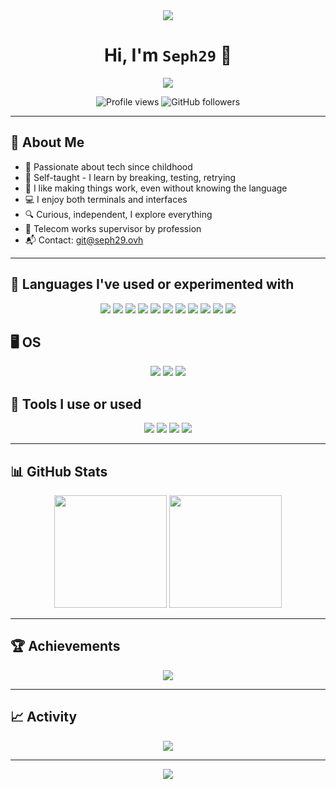 <div align="center">
  <img src="https://capsule-render.vercel.app/api?type=waving&color=gradient&height=100&section=header&reversal=true" />
</div>

<h1 align="center">Hi, I'm <code>Seph29</code> 👋</h1>

<p align="center">
  <a href="https://github.com/DenverCoder1/readme-typing-svg">
    <img src="https://readme-typing-svg.herokuapp.com?font=Fira+Code&size=22&pause=1000&color=0FF8FC&center=true&vCenter=true&width=500&lines=Curious+and+self-taught;Not+a+dev+but+I+build+things;Telecoms+by+day%2C+Android+modding+by+night;CLI+or+GUI%3F+Both;Always+digging+into+tech." />
  </a>
</p>

<p align="center">
  <img src="https://komarev.com/ghpvc/?username=Seph29&label=VIEWS&color=0e75b6&style=for-the-badge" alt="Profile views" />
  <img src="https://img.shields.io/github/followers/Seph29?label=FOLLOWERS&style=for-the-badge&color=blueviolet" alt="GitHub followers" />
</p>

---

## 🧠 About Me

- 🧠 Passionate about tech since childhood  
- 🔧 Self-taught - I learn by breaking, testing, retrying  
- 🧩 I like making things work, even without knowing the language  
- 💻 I enjoy both terminals and interfaces  
- 🔍 Curious, independent, I explore everything  
- 📡 Telecom works supervisor by profession  
- 📬 Contact: <git@seph29.ovh>

---

## 🧪 Languages I've used or experimented with

<p align="center">
  <img src="https://img.shields.io/badge/Bash-black?style=for-the-badge&logo=gnubash&logoColor=white" />
  <img src="https://img.shields.io/badge/Shell-89e051?style=for-the-badge&logo=gnu-bash&logoColor=white" />
  <img src="https://img.shields.io/badge/Batch-000000?style=for-the-badge&logo=windows&logoColor=white" />
  <img src="https://img.shields.io/badge/PowerShell-5391FE?style=for-the-badge&logo=powershell&logoColor=white" />
  <img src="https://img.shields.io/badge/HTML5-E34F26?style=for-the-badge&logo=html5&logoColor=white" />
  <img src="https://img.shields.io/badge/CSS3-1572B6?style=for-the-badge&logo=css3&logoColor=white" />
  <img src="https://img.shields.io/badge/PHP-777BB4?style=for-the-badge&logo=php&logoColor=white" />
  <img src="https://img.shields.io/badge/Python-14354C?style=for-the-badge&logo=python&logoColor=white" />
  <img src="https://img.shields.io/badge/Kotlin-7F52FF?style=for-the-badge&logo=kotlin&logoColor=white" />
  <img src="https://img.shields.io/badge/C%23-239120?style=for-the-badge&logo=c-sharp&logoColor=white" />
  <img src="https://img.shields.io/badge/Java-ED8B00?style=for-the-badge&logo=openjdk&logoColor=white" />
</p>

## 🖥️ OS

<p align="center">
  <img src="https://img.shields.io/badge/Windows-0078D6?style=for-the-badge&logo=windows&logoColor=white" />
  <img src="https://img.shields.io/badge/Linux-FCC624?style=for-the-badge&logo=linux&logoColor=black" />
  <img src="https://img.shields.io/badge/Android-3DDC84?style=for-the-badge&logo=android&logoColor=white" />
</p>

## 🧰 Tools I use or used

<p align="center">
  <img src="https://img.shields.io/badge/GitHub-181717?style=for-the-badge&logo=github&logoColor=white" />
  <img src="https://img.shields.io/badge/Android%20Studio-3DDC84?style=for-the-badge&logo=android-studio&logoColor=white" />
  <img src="https://img.shields.io/badge/VS%20Code-007ACC?style=for-the-badge&logo=visual-studio-code&logoColor=white" />
  <img src="https://img.shields.io/badge/Visual%20Studio-5C2D91?style=for-the-badge&logo=visual-studio&logoColor=white" />
</p>

---

## 📊 GitHub Stats

<div align="center">
  <img src="https://github-readme-stats.vercel.app/api?username=Seph29&theme=tokyonight&show_icons=true&count_private=true&hide_border=false" height="180"/>
  <img src="https://github-readme-streak-stats.herokuapp.com?user=Seph29&theme=tokyonight&hide_border=false" height="180"/>
</div>

---

## 🏆 Achievements

<div align="center">
  <img src="https://github-profile-trophy.vercel.app/?username=Seph29&theme=darkhub&no-frame=true&column=7&margin-w=10" />
</div>

---

## 📈 Activity

<div align="center">
  <img src="https://github-readme-activity-graph.vercel.app/graph?username=Seph29&theme=github-dark&hide_border=false" />
</div>

---

<div align="center">
  <img src="https://capsule-render.vercel.app/api?type=waving&color=gradient&height=100&section=footer" />
</div>
